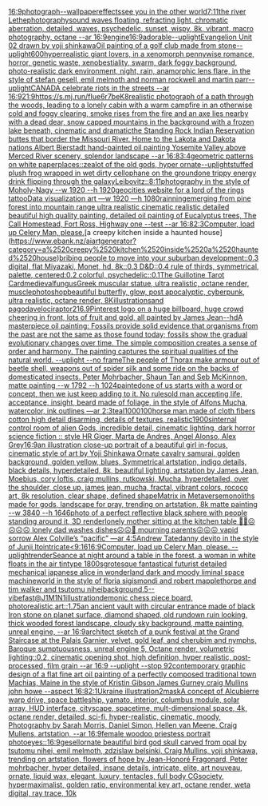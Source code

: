 [16:9](https://www.ebank.nz/aiartgenerator?category=16%3A9)[photograph](https://www.ebank.nz/aiartgenerator?category=photograph)[--wallpaper](https://www.ebank.nz/aiartgenerator?category=--wallpaper)[effects](https://www.ebank.nz/aiartgenerator?category=effects)[see you in the other world](https://www.ebank.nz/aiartgenerator?category=see%2520you%2520in%2520the%2520other%2520world)[7:11](https://www.ebank.nz/aiartgenerator?category=7%3A11)[the river Lethe](https://www.ebank.nz/aiartgenerator?category=the%2520river%2520Lethe)[photography](https://www.ebank.nz/aiartgenerator?category=photography)[sound waves floating, refracting light, chromatic aberration, detailed, waves, psychedelic, sunset, wispy, 8k, vibrant, macro photography, octane --ar 16:9](https://www.ebank.nz/aiartgenerator?category=sound%2520waves%2520floating%2C%2520refracting%2520light%2C%2520chromatic%2520aberration%2C%2520detailed%2C%2520waves%2C%2520psychedelic%2C%2520sunset%2C%2520wispy%2C%25208k%2C%2520vibrant%2C%2520macro%2520photography%2C%2520octane%2520--ar%252016%3A9)[engine](https://www.ebank.nz/aiartgenerator?category=engine)[16:9](https://www.ebank.nz/aiartgenerator?category=16%3A9)[adorable](https://www.ebank.nz/aiartgenerator?category=adorable)[--uplight](https://www.ebank.nz/aiartgenerator?category=--uplight)[Evangelion Unit 02 drawn by yoji shinkawa](https://www.ebank.nz/aiartgenerator?category=Evangelion%2520Unit%252002%2520drawn%2520by%2520yoji%2520shinkawa)[Oil painting of a golf club made from stone](https://www.ebank.nz/aiartgenerator?category=Oil%2520painting%2520of%2520a%2520golf%2520club%2520made%2520from%2520stone)[--uplight](https://www.ebank.nz/aiartgenerator?category=--uplight)[600](https://www.ebank.nz/aiartgenerator?category=600)[hyperrealistic giant lovers, in a xenomorph pennywise romance, horror, genetic waste, xenobestiality, swarm, dark foggy background, photo-realistic dark environment, night, rain, anamorphic lens flare, in the style of stefan gesell, emil melmoth and norman rockwell and martin parr](https://www.ebank.nz/aiartgenerator?category=hyperrealistic%2520giant%2520lovers%2C%2520in%2520a%2520xenomorph%2520pennywise%2520romance%2C%2520horror%2C%2520genetic%2520waste%2C%2520xenobestiality%2C%2520swarm%2C%2520dark%2520foggy%2520background%2C%2520photo-realistic%2520dark%2520environment%2C%2520night%2C%2520rain%2C%2520anamorphic%2520lens%2520flare%2C%2520in%2520the%2520style%2520of%2520stefan%2520gesell%2C%2520emil%2520melmoth%2520and%2520norman%2520rockwell%2520and%2520martin%2520parr)[--uplight](https://www.ebank.nz/aiartgenerator?category=--uplight)[CANADA celebrate riots in the streets --ar 16:9](https://www.ebank.nz/aiartgenerator?category=CANADA%2520celebrate%2520riots%2520in%2520the%2520streets%2520--ar%252016%3A9)[21:9](https://www.ebank.nz/aiartgenerator?category=21%3A9)[<https://s.mj.run/fIue6r7beK8>](https://www.ebank.nz/aiartgenerator?category=%3Chttps%3A//s.mj.run/fIue6r7beK8%3E)[realistic photograph of a path through the woods, leading to a lonely cabin with a warm campfire in an otherwise cold and foggy clearing, smoke rises from the fire and an axe lies nearby with a dead dear, snow capped mountains in the background with a frozen lake beneath, cinematic and dramatic](https://www.ebank.nz/aiartgenerator?category=realistic%2520photograph%2520of%2520a%2520path%2520through%2520the%2520woods%2C%2520leading%2520to%2520a%2520lonely%2520cabin%2520with%2520a%2520warm%2520campfire%2520in%2520an%2520otherwise%2520cold%2520and%2520foggy%2520clearing%2C%2520smoke%2520rises%2520from%2520the%2520fire%2520and%2520an%2520axe%2520lies%2520nearby%2520with%2520a%2520dead%2520dear%2C%2520snow%2520capped%2520mountains%2520in%2520the%2520background%2520with%2520a%2520frozen%2520lake%2520beneath%2C%2520cinematic%2520and%2520dramatic)[the Standing Rock Indian Reservation buttes that border the Missouri River. Home to the Lakota and Dakota nations Albert Bierstadt hand-painted oil painting Yosemite Valley above Merced River scenery, splendor landscape --ar 16:8](https://www.ebank.nz/aiartgenerator?category=the%2520Standing%2520Rock%2520Indian%2520Reservation%2520buttes%2520that%2520border%2520the%2520Missouri%2520River.%2520Home%2520to%2520the%2520Lakota%2520and%2520Dakota%2520nations%2520Albert%2520Bierstadt%2520hand-painted%2520oil%2520painting%2520Yosemite%2520Valley%2520above%2520Merced%2520River%2520scenery%2C%2520splendor%2520landscape%2520--ar%252016%3A8)[3:4](https://www.ebank.nz/aiartgenerator?category=3%3A4)[geometric patterns on white paper](https://www.ebank.nz/aiartgenerator?category=geometric%2520patterns%2520on%2520white%2520paper)[places::](https://www.ebank.nz/aiartgenerator?category=places%3A%3A)[zealot of the old gods, hyper ornate](https://www.ebank.nz/aiartgenerator?category=zealot%2520of%2520the%2520old%2520gods%2C%2520hyper%2520ornate)[--uplight](https://www.ebank.nz/aiartgenerator?category=--uplight)[stuffed plush frog wrapped in wet dirty cellophane on the ground](https://www.ebank.nz/aiartgenerator?category=stuffed%2520plush%2520frog%2520wrapped%2520in%2520wet%2520dirty%2520cellophane%2520on%2520the%2520ground)[one trippy energy drink flipping through the galaxy](https://www.ebank.nz/aiartgenerator?category=one%2520trippy%2520energy%2520drink%2520flipping%2520through%2520the%2520galaxy)[Leibovitz::](https://www.ebank.nz/aiartgenerator?category=Leibovitz%3A%3A)[8:11](https://www.ebank.nz/aiartgenerator?category=8%3A11)[photography in the style of Moholy-Nagy --w 1920 --h 1920](https://www.ebank.nz/aiartgenerator?category=photography%2520in%2520the%2520style%2520of%2520Moholy-Nagy%2520--w%25201920%2520--h%25201920)[geocities website for a lord of the rings tattoo](https://www.ebank.nz/aiartgenerator?category=geocities%2520website%2520for%2520a%2520lord%2520of%2520the%2520rings%2520tattoo)[Data visualization art —w 1920 —h 1080](https://www.ebank.nz/aiartgenerator?category=Data%2520visualization%2520art%2520%E2%80%94w%25201920%2520%E2%80%94h%25201080)[rainning](https://www.ebank.nz/aiartgenerator?category=rainning)[emerging from pine forest into mountain range ultra realistic cinematic realistic detailed beautiful high quality painting, detailed oil painting of Eucalyptus trees, The Call Homestead, Fort Ross, Highway one --test --ar 16:8](https://www.ebank.nz/aiartgenerator?category=emerging%2520from%2520pine%2520forest%2520into%2520mountain%2520range%2520ultra%2520realistic%2520cinematic%2520realistic%2520detailed%2520beautiful%2520high%2520quality%2520painting%2C%2520detailed%2520oil%2520painting%2520of%2520Eucalyptus%2520trees%2C%2520The%2520Call%2520Homestead%2C%2520Fort%2520Ross%2C%2520Highway%2520one%2520--test%2520--ar%252016%3A8)[2:3](https://www.ebank.nz/aiartgenerator?category=2%3A3)[Computer, load up Celery Man, please.](https://www.ebank.nz/aiartgenerator?category=Computer%2C%2520load%2520up%2520Celery%2520Man%2C%2520please.)[a creepy kitchen inside a haunted house](https://www.ebank.nz/aiartgenerator?category=a%2520creepy%2520kitchen%2520inside%2520a%2520haunted%2520house)[bribing people to move into your suburban development::0.3 digital, flat Miyazaki, Monet, hd, 8k::0.3 D&D::0.4 rule of thirds, symmetrical, palette, centered:0.2 colorful, psychedelic::0.1](https://www.ebank.nz/aiartgenerator?category=bribing%2520people%2520to%2520move%2520into%2520your%2520suburban%2520development%3A%3A0.3%2520digital%2C%2520flat%2520Miyazaki%2C%2520Monet%2C%2520hd%2C%25208k%3A%3A0.3%2520D%26D%3A%3A0.4%2520rule%2520of%2520thirds%2C%2520symmetrical%2C%2520palette%2C%2520centered%3A0.2%2520colorful%2C%2520psychedelic%3A%3A0.1)[The Guillotine Tarot Card](https://www.ebank.nz/aiartgenerator?category=The%2520Guillotine%2520Tarot%2520Card)[medieval](https://www.ebank.nz/aiartgenerator?category=medieval)[fungus](https://www.ebank.nz/aiartgenerator?category=fungus)[Greek muscular statue, ultra realistic, octane render, muscle](https://www.ebank.nz/aiartgenerator?category=Greek%2520muscular%2520statue%2C%2520ultra%2520realistic%2C%2520octane%2520render%2C%2520muscle)[photoshop](https://www.ebank.nz/aiartgenerator?category=photoshop)[beautiful butterfly, glow, post apocalyptic, cyberpunk, ultra realistic, octane render, 8K](https://www.ebank.nz/aiartgenerator?category=beautiful%2520butterfly%2C%2520glow%2C%2520post%2520apocalyptic%2C%2520cyberpunk%2C%2520ultra%2520realistic%2C%2520octane%2520render%2C%25208K)[illustration](https://www.ebank.nz/aiartgenerator?category=illustration)[sand pagoda](https://www.ebank.nz/aiartgenerator?category=sand%2520pagoda)[velociraptor](https://www.ebank.nz/aiartgenerator?category=velociraptor)[2](https://www.ebank.nz/aiartgenerator?category=2)[16.9](https://www.ebank.nz/aiartgenerator?category=16.9)[Pinterest logo on a huge billboard, huge crowd cheering in front, lots of fruit and gold, all painted by James Jean](https://www.ebank.nz/aiartgenerator?category=Pinterest%2520logo%2520on%2520a%2520huge%2520billboard%2C%2520huge%2520crowd%2520cheering%2520in%2520front%2C%2520lots%2520of%2520fruit%2520and%2520gold%2C%2520all%2520painted%2520by%2520James%2520Jean)[--hd](https://www.ebank.nz/aiartgenerator?category=--hd)[A masterpiece oil painting: Fossils provide solid evidence that organisms from the past are not the same as those found today; fossils show the gradual evolutionary changes over time. The simple composition creates a sense of order and harmony. The painting captures the spiritual qualities of the natural world. --uplight --no frame](https://www.ebank.nz/aiartgenerator?category=A%2520masterpiece%2520oil%2520painting%3A%2520Fossils%2520provide%2520solid%2520evidence%2520that%2520organisms%2520from%2520the%2520past%2520are%2520not%2520the%2520same%2520as%2520those%2520found%2520today%3B%2520fossils%2520show%2520the%2520gradual%2520evolutionary%2520changes%2520over%2520time.%2520The%2520simple%2520composition%2520creates%2520a%2520sense%2520of%2520order%2520and%2520harmony.%2520The%2520painting%2520captures%2520the%2520spiritual%2520qualities%2520of%2520the%2520natural%2520world.%2520--uplight%2520--no%2520frame)[The people of Thorax make armour out of beetle shell, weapons out of spider silk and some ride on the backs of domesticated insects. Peter Mohrbacher, Shaun Tan and Seb McKinnon, matte painting --w 1792 --h 1024](https://www.ebank.nz/aiartgenerator?category=The%2520people%2520of%2520Thorax%2520make%2520armour%2520out%2520of%2520beetle%2520shell%2C%2520weapons%2520out%2520of%2520spider%2520silk%2520and%2520some%2520ride%2520on%2520the%2520backs%2520of%2520domesticated%2520insects.%2520Peter%2520Mohrbacher%2C%2520Shaun%2520Tan%2520and%2520Seb%2520McKinnon%2C%2520matte%2520painting%2520--w%25201792%2520--h%25201024)[painted](https://www.ebank.nz/aiartgenerator?category=painted)[one of us starts with a word or concept, then we just keep adding to it. No rules](https://www.ebank.nz/aiartgenerator?category=one%2520of%2520us%2520starts%2520with%2520a%2520word%2520or%2520concept%2C%2520then%2520we%2520just%2520keep%2520adding%2520to%2520it.%2520No%2520rules)[old man accepting life, acceptance, insight, beard made of foliage, in the style of Alfons Mucha, watercolor, ink outlines —ar 2:3](https://www.ebank.nz/aiartgenerator?category=old%2520man%2520accepting%2520life%2C%2520acceptance%2C%2520insight%2C%2520beard%2520made%2520of%2520foliage%2C%2520in%2520the%2520style%2520of%2520Alfons%2520Mucha%2C%2520watercolor%2C%2520ink%2520outlines%2520%E2%80%94ar%25202%3A3)[teal](https://www.ebank.nz/aiartgenerator?category=teal)[1000100](https://www.ebank.nz/aiartgenerator?category=1000100)[horse man,made of cloth fibers cotton high detail disarming, details of textures, realistic](https://www.ebank.nz/aiartgenerator?category=horse%2520man%2Cmade%2520of%2520cloth%2520fibers%2520cotton%2520high%2520detail%2520disarming%2C%2520details%2520of%2520textures%2C%2520realistic)[1900s](https://www.ebank.nz/aiartgenerator?category=1900s)[internal control room of alien Gods, incredible detail, cinematic lighting, dark horror science fiction :: style HR Giger, Marta de Andres, Angel Alonso, Alex Grey](https://www.ebank.nz/aiartgenerator?category=internal%2520control%2520room%2520of%2520alien%2520Gods%2C%2520incredible%2520detail%2C%2520cinematic%2520lighting%2C%2520dark%2520horror%2520science%2520fiction%2520%3A%3A%2520style%2520HR%2520Giger%2C%2520Marta%2520de%2520Andres%2C%2520Angel%2520Alonso%2C%2520Alex%2520Grey)[16:9](https://www.ebank.nz/aiartgenerator?category=16%3A9)[an illustration close-up portrait of a beautiful girl in-focus, cinematic style of art by Yoji Shinkawa,Ornate cavalry samurai, golden background, golden yellow, blues, Symmetrical artstation, indigo details, black details, hyperdetailed, 8k, beautiful lighting, artstation by James Jean, Moebius, cory loftis, craig mullins, rutkowski, Mucha, hyperdetailed, over the shoulder, close up, james jean, mucha, fractal, vibrant colors, rococo art, 8k resolution, clear shape, defined shape](https://www.ebank.nz/aiartgenerator?category=an%2520illustration%2520close-up%2520portrait%2520of%2520a%2520beautiful%2520girl%2520in-focus%2C%2520cinematic%2520style%2520of%2520art%2520by%2520Yoji%2520Shinkawa%2COrnate%2520cavalry%2520samurai%2C%2520golden%2520background%2C%2520golden%2520yellow%2C%2520blues%2C%2520Symmetrical%2520artstation%2C%2520indigo%2520details%2C%2520black%2520details%2C%2520hyperdetailed%2C%25208k%2C%2520beautiful%2520lighting%2C%2520artstation%2520by%2520James%2520Jean%2C%2520Moebius%2C%2520cory%2520loftis%2C%2520craig%2520mullins%2C%2520rutkowski%2C%2520Mucha%2C%2520hyperdetailed%2C%2520over%2520the%2520shoulder%2C%2520close%2520up%2C%2520james%2520jean%2C%2520mucha%2C%2520fractal%2C%2520vibrant%2520colors%2C%2520rococo%2520art%2C%25208k%2520resolution%2C%2520clear%2520shape%2C%2520defined%2520shape)[Matrix in Metaverse](https://www.ebank.nz/aiartgenerator?category=Matrix%2520in%2520Metaverse)[monoliths made for gods, landscape for pray, trending on artstation, 8k matte painting --w 3840 --h 1646](https://www.ebank.nz/aiartgenerator?category=monoliths%2520made%2520for%2520gods%2C%2520landscape%2520for%2520pray%2C%2520trending%2520on%2520artstation%2C%25208k%2520matte%2520painting%2520--w%25203840%2520--h%25201646)[photo of a perfect reflective black sphere with people standing around it, 3D render](https://www.ebank.nz/aiartgenerator?category=photo%2520of%2520a%2520perfect%2520reflective%2520black%2520sphere%2520with%2520people%2520standing%2520around%2520it%2C%25203D%2520render)[lonely mother sitting at the kitchen table 🥲🥲☹️☹️☹️☹️ lonely dad washes dishes☹️☹️🥹 mourning parents😖😖😖 vapid sorrow Alex Colville’s “pacific” —ar 4:5](https://www.ebank.nz/aiartgenerator?category=lonely%2520mother%2520sitting%2520at%2520the%2520kitchen%2520table%2520%F0%9F%A5%B2%F0%9F%A5%B2%E2%98%B9%EF%B8%8F%E2%98%B9%EF%B8%8F%E2%98%B9%EF%B8%8F%E2%98%B9%EF%B8%8F%2520lonely%2520dad%2520washes%2520dishes%E2%98%B9%EF%B8%8F%E2%98%B9%EF%B8%8F%F0%9F%A5%B9%2520mourning%2520parents%F0%9F%98%96%F0%9F%98%96%F0%9F%98%96%2520vapid%2520sorrow%2520Alex%2520Colville%E2%80%99s%2520%E2%80%9Cpacific%E2%80%9D%2520%E2%80%94ar%25204%3A5)[Andrew Tate](https://www.ebank.nz/aiartgenerator?category=Andrew%2520Tate)[danny devito in the style of Junji Ito](https://www.ebank.nz/aiartgenerator?category=danny%2520devito%2520in%2520the%2520style%2520of%2520Junji%2520Ito)[intricate](https://www.ebank.nz/aiartgenerator?category=intricate)[<9:16](https://www.ebank.nz/aiartgenerator?category=%3C9%3A16)[16:9](https://www.ebank.nz/aiartgenerator?category=16%3A9)[Computer, load up Celery Man, please. --uplight](https://www.ebank.nz/aiartgenerator?category=Computer%2C%2520load%2520up%2520Celery%2520Man%2C%2520please.%2520--uplight)[render](https://www.ebank.nz/aiartgenerator?category=render)[Seance at night around a table in the forest, a woman in white floats in the air tintype 1800s](https://www.ebank.nz/aiartgenerator?category=Seance%2520at%2520night%2520around%2520a%2520table%2520in%2520the%2520forest%2C%2520a%2520woman%2520in%2520white%2520floats%2520in%2520the%2520air%2520tintype%25201800s)[grotesque fantastical futurist detailed mechanical japanese alice in wonderland dark and moody liminal space machineworld in the style of floria sigismondi and robert mapplethorpe and tim walker and tsutomu nihei](https://www.ebank.nz/aiartgenerator?category=grotesque%2520fantastical%2520futurist%2520detailed%2520mechanical%2520japanese%2520alice%2520in%2520wonderland%2520dark%2520and%2520moody%2520liminal%2520space%2520machineworld%2520in%2520the%2520style%2520of%2520floria%2520sigismondi%2520and%2520robert%2520mapplethorpe%2520and%2520tim%2520walker%2520and%2520tsutomu%2520nihei)[background](https://www.ebank.nz/aiartgenerator?category=background)[.5](https://www.ebank.nz/aiartgenerator?category=.5)[--vibefast](https://www.ebank.nz/aiartgenerator?category=--vibefast)[@J1M1N1](https://www.ebank.nz/aiartgenerator?category=%40J1M1N1)[illustration](https://www.ebank.nz/aiartgenerator?category=illustration)[demonic chess piece board, photorealistic,](https://www.ebank.nz/aiartgenerator?category=demonic%2520chess%2520piece%2520board%2C%2520photorealistic%2C)[art::1.75](https://www.ebank.nz/aiartgenerator?category=art%3A%3A1.75)[an ancient vault with circular entrance made of black Iron stone on planet surface, diamond shaped, old rundown ruin looking, thick wooded forest landscape, cloudy sky background, matte painting, unreal engine, --ar 16:9](https://www.ebank.nz/aiartgenerator?category=an%2520ancient%2520vault%2520with%2520circular%2520entrance%2520made%2520of%2520black%2520Iron%2520stone%2520on%2520planet%2520surface%2C%2520diamond%2520shaped%2C%2520old%2520rundown%2520ruin%2520looking%2C%2520thick%2520wooded%2520forest%2520landscape%2C%2520cloudy%2520sky%2520background%2C%2520matte%2520painting%2C%2520unreal%2520engine%2C%2520--ar%252016%3A9)[architect sketch of a punk festival at the Grand Staircase at the Palais Garnier, velvet, gold leaf, and cherubim and nymphs, Baroque sumptuousness, unreal engine 5, Octane render, volumetric lighting::0.2, cinematic opening shot, high definition, hyper realistic, post-processed, film grain --ar 16:9 --uplight --stop 92](https://www.ebank.nz/aiartgenerator?category=architect%2520sketch%2520of%2520a%2520punk%2520festival%2520at%2520the%2520Grand%2520Staircase%2520at%2520the%2520Palais%2520Garnier%2C%2520velvet%2C%2520gold%2520leaf%2C%2520and%2520cherubim%2520and%2520nymphs%2C%2520Baroque%2520sumptuousness%2C%2520unreal%2520engine%25205%2C%2520Octane%2520render%2C%2520volumetric%2520lighting%3A%3A0.2%2C%2520cinematic%2520opening%2520shot%2C%2520high%2520definition%2C%2520hyper%2520realistic%2C%2520post-processed%2C%2520film%2520grain%2520--ar%252016%3A9%2520--uplight%2520--stop%252092)[contemporary graphic design of a flat fine art oil painting of a perfectly composed traditional town Machias, Maine in the style of Kristin Gibson James Gurney craig Mullins john howe --aspect 16:8](https://www.ebank.nz/aiartgenerator?category=contemporary%2520graphic%2520design%2520of%2520a%2520flat%2520fine%2520art%2520oil%2520painting%2520of%2520a%2520perfectly%2520composed%2520traditional%2520town%2520Machias%2C%2520Maine%2520in%2520the%2520style%2520of%2520Kristin%2520Gibson%2520James%2520Gurney%2520craig%2520Mullins%2520john%2520howe%2520--aspect%252016%3A8)[2:1](https://www.ebank.nz/aiartgenerator?category=2%3A1)[Ukraine illustration](https://www.ebank.nz/aiartgenerator?category=Ukraine%2520illustration)[2](https://www.ebank.nz/aiartgenerator?category=2)[mask](https://www.ebank.nz/aiartgenerator?category=mask)[A concept of Alcubierre warp drive, space battleship, yamato, interior, columbus module, solar array, HUD interface, cityscape, spacetime, mult-dimensional space, 4k, octane render, detailed, sci-fi, hyper-realistic, cinematic, moody, Photography by Sarah Morris, Daniel Simon, Hellen van Meene, Craig Mullens, artstation, --ar 16:9](https://www.ebank.nz/aiartgenerator?category=A%2520concept%2520of%2520Alcubierre%2520warp%2520drive%2C%2520space%2520battleship%2C%2520yamato%2C%2520interior%2C%2520columbus%2520module%2C%2520solar%2520array%2C%2520HUD%2520interface%2C%2520cityscape%2C%2520spacetime%2C%2520mult-dimensional%2520space%2C%25204k%2C%2520octane%2520render%2C%2520detailed%2C%2520sci-fi%2C%2520hyper-realistic%2C%2520cinematic%2C%2520moody%2C%2520Photography%2520by%2520Sarah%2520Morris%2C%2520Daniel%2520Simon%2C%2520Hellen%2520van%2520Meene%2C%2520Craig%2520Mullens%2C%2520artstation%2C%2520--ar%252016%3A9)[female woodoo priestess portrait photo](https://www.ebank.nz/aiartgenerator?category=female%2520woodoo%2520priestess%2520portrait%2520photo)[eyes::](https://www.ebank.nz/aiartgenerator?category=eyes%3A%3A)[16:9](https://www.ebank.nz/aiartgenerator?category=16%3A9)[gesell](https://www.ebank.nz/aiartgenerator?category=gesell)[ornate beautiful bird god skull carved from opal by tsutomu nihei, emil melmoth, zdzislaw belsinki, Craig Mullins, yoji shinkawa, trending on artstation, flowers of hope by Jean-Honoré Fragonard, Peter mohrbacher, hyper detailed, insane details, intricate, elite, art nouveau, ornate, liquid wax, elegant, luxury, tentacles, full body CGsociety, hypermaximalist, golden ratio, environmental key art, octane render, weta digital, ray trace, 10k](https://www.ebank.nz/aiartgenerator?category=ornate%2520beautiful%2520bird%2520god%2520skull%2520carved%2520from%2520opal%2520by%2520tsutomu%2520nihei%2C%2520emil%2520melmoth%2C%2520zdzislaw%2520belsinki%2C%2520Craig%2520Mullins%2C%2520yoji%2520shinkawa%2C%2520trending%2520on%2520artstation%2C%2520flowers%2520of%2520hope%2520by%2520Jean-Honor%C3%A9%2520Fragonard%2C%2520Peter%2520mohrbacher%2C%2520hyper%2520detailed%2C%2520insane%2520details%2C%2520intricate%2C%2520elite%2C%2520art%2520nouveau%2C%2520ornate%2C%2520liquid%2520wax%2C%2520elegant%2C%2520luxury%2C%2520tentacles%2C%2520full%2520body%2520CGsociety%2C%2520hypermaximalist%2C%2520golden%2520ratio%2C%2520environmental%2520key%2520art%2C%2520octane%2520render%2C%2520weta%2520digital%2C%2520ray%2520trace%2C%252010k)